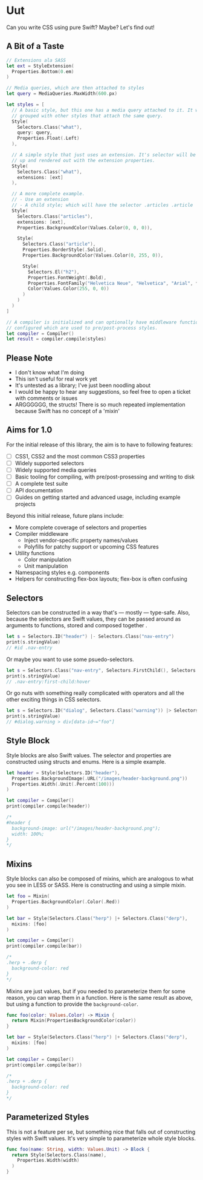 # Uut

Can you write CSS using pure Swift? Maybe? Let's find out!

## A Bit of a Taste

```swift
// Extensions ala SASS
let ext = StyleExtension(
  Properties.Bottom(0.em)
)

// Media queries, which are then attached to styles
let query = MediaQueries.MaxWidth(600.px)

let styles = [
  // A basic style, but this one has a media query attached to it. It will be
  // grouped with other styles that attach the same query.
  Style(
    Selectors.Class("what"),
    query: query,
    Properties.Float(.Left)
  ),

  // A simple style that just uses an extension. It's selector will be hoisted
  // up and rendered out with the extension properties.
  Style(
    Selectors.Class("what"),
    extensions: [ext]
  ),

  // A more complete example.
  // - Use an extension
  // - A child style; which will have the selector .articles .article
  Style(
    Selectors.Class("articles"),
    extensions: [ext],
    Properties.BackgroundColor(Values.Color(0, 0, 0)),

    Style(
      Selectors.Class("article"),
      Properties.BorderStyle(.Solid),
      Properties.BackgroundColor(Values.Color(0, 255, 0)),

      Style(
        Selectors.El("h2"),
        Properties.FontWeight(.Bold),
        Properties.FontFamily("Helvetica Neue", "Helvetica", "Arial", fallback: .SansSerif),
        Color(Values.Color(255, 0, 0))
      )
    )
  )
]

// A compiler is initialized and can optionally have middleware functions
// configured which are used to pre/post-process styles.
let compiler = Compiler()
let result = compiler.compile(styles)
```

## Please Note

* I don't know what I'm doing
* This isn't useful for real work yet
* It's untested as a library; I've just been noodling about
* I would be happy to hear any suggestions, so feel free to open a ticket with comments or issues
* ARGGGGGG, the structs! There is so much repeated implementation because Swift has no concept of a 'mixin'

## Aims for 1.0

For the initial release of this library, the aim is to have to following features:

* [ ] CSS1, CSS2 and the most common CSS3 properties
* [ ] Widely supported selectors
* [ ] Widely supported media queries
* [ ] Basic tooling for compiling, with pre/post-prosessing and writing to disk
* [ ] A complete test suite
* [ ] API documentation
* [ ] Guides on getting started and advanced usage, including example projects

Beyond this initial release, future plans include:

* More complete coverage of selectors and properties
* Compiler middleware
    * Inject vendor-specific property names/values
    * Polyfills for patchy support or upcoming CSS features
* Utility functions
    * Color manipulation
    * Unit manipulation
* Namespacing styles e.g. components
* Helpers for constructing flex-box layouts; flex-box is often confusing

## Selectors

Selectors can be constructed in a way that's — mostly — type-safe. Also, because the selectors are Swift values, they can be passed around as arguments to functions, stored and composed together .

```swift
let s = Selectors.ID("header") |- Selectors.Class("nav-entry")
print(s.stringValue)
// #id .nav-entry
```

Or maybe you want to use some psuedo-selectors.

```swift
let s = Selectors.Class("nav-entry", Selectors.FirstChild(), Selectors.Hover())
print(s.stringValue)
// .nav-entry:first-child:hover
```

Or go nuts with something really complicated with operators and all the other exciting things in CSS selectors.

```swift
let s = Selectors.ID("dialog", Selectors.Class("warning")) |> Selectors.El(.Div, Selectors.AttrContains("data-id", "foo"))
print(s.stringValue)
// #dialog.warning > div[data-id~="foo"]
```

## Style Block

Style blocks are also Swift values. The selector and properties are constructed using structs and enums. Here is a simple example.

```swift
let header = Style(Selectors.ID("header"),
  Properties.BackgroundImage(.URL("/images/header-background.png"))
  Properties.Width(.Unit(.Percent(100)))
)

let compiler = Compiler()
print(compiler.compile(header))

/*
#header {
  background-image: url("/images/header-background.png");
  width: 100%;
}
*/
```

## Mixins

Style blocks can also be composed of mixins, which are analogous to what you see in LESS or SASS. Here is constructing and using a simple mixin.

```swift
let foo = Mixin(
  Properties.BackgroundColor(.Color(.Red))
)

let bar = Style(Selectors.Class("herp") |+ Selectors.Class("derp"),
  mixins: [foo]
)

let compiler = Compiler()
print(compiler.compile(bar))

/*
.herp + .derp {
  background-color: red
}
*/
```

Mixins are just values, but if you needed to parameterize them for some reason, you can wrap them in a function. Here is the same result as above, but using a function to provide the `background-color`.


```swift
func foo(color: Values.Color) -> Mixin {
  return Mixin(PropertiesBackgroundColor(color))
}

let bar = Style(Selectors.Class("herp") |+ Selectors.Class("derp"),
  mixins: [foo]
)

let compiler = Compiler()
print(compiler.compile(bar))

/*
.herp + .derp {
  background-color: red
}
*/
```

## Parameterized Styles

This is not a feature per se, but something nice that falls out of constructing styles with Swift values. It's very simple to parameterize whole style blocks.

```swift
func foo(name: String, width: Values.Unit) -> Block {
  return Style(Selectors.Class(name),
    Properties.Width(width)
  )
}
```
